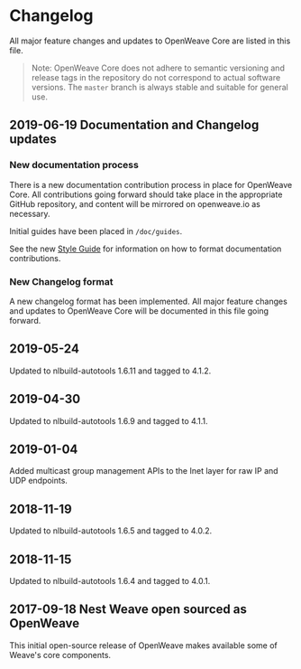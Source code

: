 # Changelog

All major feature changes and updates to OpenWeave Core are listed in this
file.

> Note: OpenWeave Core does not adhere to semantic versioning and release
tags in the repository do not correspond to actual software versions. The
`master` branch is always stable and suitable for general use.

## 2019-06-19 Documentation and Changelog updates

### New documentation process

There is a new documentation contribution process in place for OpenWeave
Core. All contributions going forward should take place in the
appropriate GitHub repository, and content will be mirrored on
openweave.io as necessary.

Initial guides have been placed in `/doc/guides`.

See the new [Style Guide](./doc/STYLE_GUIDE.md) for information on how to
format documentation contributions.

### New Changelog format

A new changelog format has been implemented. All major feature changes and
updates to OpenWeave Core will be documented in this file going forward.

## 2019-05-24

Updated to nlbuild-autotools 1.6.11 and tagged to 4.1.2.

## 2019-04-30

Updated to nlbuild-autotools 1.6.9 and tagged to 4.1.1.

## 2019-01-04

Added multicast group management APIs to the Inet layer for raw IP
and UDP endpoints.

## 2018-11-19

Updated to nlbuild-autotools 1.6.5 and tagged to 4.0.2.

## 2018-11-15

Updated to nlbuild-autotools 1.6.4 and tagged to 4.0.1.

## 2017-09-18 Nest Weave open sourced as OpenWeave

This initial open-source release of OpenWeave makes available some of
Weave's core components.
